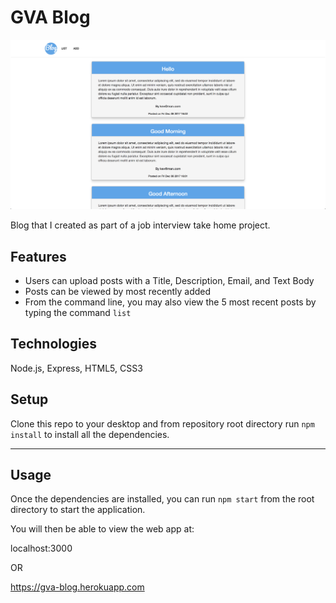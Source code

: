 # GVA Blog

<kbd><img src="./screenshots/list.png" /></kbd>



Blog that I created as part of a job interview take home project.

## Features
- Users can upload posts with a Title, Description, Email, and Text Body
- Posts can be viewed by most recently added
- From the command line, you may also view the 5 most recent posts by typing the command `list`

## Technologies
Node.js, Express, HTML5, CSS3

## Setup
Clone this repo to your desktop and from repository root directory run `npm install` to install all the dependencies.

---

## Usage

Once the dependencies are installed, you can run  `npm start` from the root directory to start the application.

You will then be able to view the web app at:

localhost:3000

OR

https://gva-blog.herokuapp.com
